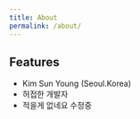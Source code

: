 ```yaml
---
title: About
permalink: /about/
---
```


## Features

- Kim Sun Young (Seoul.Korea)
- 허접한 개발자
- 적을게 없네요 수정중
